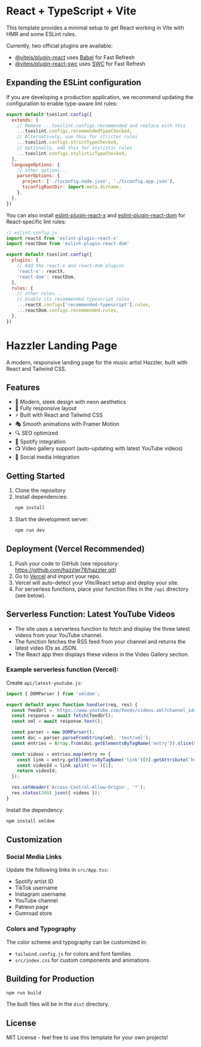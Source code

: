 # React + TypeScript + Vite

This template provides a minimal setup to get React working in Vite with HMR and some ESLint rules.

Currently, two official plugins are available:

- [@vitejs/plugin-react](https://github.com/vitejs/vite-plugin-react/blob/main/packages/plugin-react) uses [Babel](https://babeljs.io/) for Fast Refresh
- [@vitejs/plugin-react-swc](https://github.com/vitejs/vite-plugin-react/blob/main/packages/plugin-react-swc) uses [SWC](https://swc.rs/) for Fast Refresh

## Expanding the ESLint configuration

If you are developing a production application, we recommend updating the configuration to enable type-aware lint rules:

```js
export default tseslint.config({
  extends: [
    // Remove ...tseslint.configs.recommended and replace with this
    ...tseslint.configs.recommendedTypeChecked,
    // Alternatively, use this for stricter rules
    ...tseslint.configs.strictTypeChecked,
    // Optionally, add this for stylistic rules
    ...tseslint.configs.stylisticTypeChecked,
  ],
  languageOptions: {
    // other options...
    parserOptions: {
      project: ['./tsconfig.node.json', './tsconfig.app.json'],
      tsconfigRootDir: import.meta.dirname,
    },
  },
})
```

You can also install [eslint-plugin-react-x](https://github.com/Rel1cx/eslint-react/tree/main/packages/plugins/eslint-plugin-react-x) and [eslint-plugin-react-dom](https://github.com/Rel1cx/eslint-react/tree/main/packages/plugins/eslint-plugin-react-dom) for React-specific lint rules:

```js
// eslint.config.js
import reactX from 'eslint-plugin-react-x'
import reactDom from 'eslint-plugin-react-dom'

export default tseslint.config({
  plugins: {
    // Add the react-x and react-dom plugins
    'react-x': reactX,
    'react-dom': reactDom,
  },
  rules: {
    // other rules...
    // Enable its recommended typescript rules
    ...reactX.configs['recommended-typescript'].rules,
    ...reactDom.configs.recommended.rules,
  },
})
```

# Hazzler Landing Page

A modern, responsive landing page for the music artist Hazzler, built with React and Tailwind CSS.

## Features

- 🎨 Modern, sleek design with neon aesthetics
- 📱 Fully responsive layout
- ⚡ Built with React and Tailwind CSS
- 🎭 Smooth animations with Framer Motion
- 🔍 SEO optimized
- 🎵 Spotify integration
- 📺 Video gallery support (auto-updating with latest YouTube videos)
- 🔗 Social media integration

## Getting Started

1. Clone the repository
2. Install dependencies:
   ```bash
   npm install
   ```
3. Start the development server:
   ```bash
   npm run dev
   ```

## Deployment (Vercel Recommended)

1. Push your code to GitHub (see repository: https://github.com/hazzler78/hazzler.git)
2. Go to [Vercel](https://vercel.com/import/git) and import your repo.
3. Vercel will auto-detect your Vite/React setup and deploy your site.
4. For serverless functions, place your function files in the `/api` directory (see below).

## Serverless Function: Latest YouTube Videos

- The site uses a serverless function to fetch and display the three latest videos from your YouTube channel.
- The function fetches the RSS feed from your channel and returns the latest video IDs as JSON.
- The React app then displays these videos in the Video Gallery section.

### Example serverless function (Vercel):

Create `api/latest-youtube.js`:
```js
import { DOMParser } from 'xmldom';

export default async function handler(req, res) {
  const feedUrl = 'https://www.youtube.com/feeds/videos.xml?channel_id=UCnf8lvUfE1sABg_Nzy-byOg';
  const response = await fetch(feedUrl);
  const xml = await response.text();

  const parser = new DOMParser();
  const doc = parser.parseFromString(xml, 'text/xml');
  const entries = Array.from(doc.getElementsByTagName('entry')).slice(0, 3);

  const videos = entries.map(entry => {
    const link = entry.getElementsByTagName('link')[0].getAttribute('href');
    const videoId = link.split('v=')[1];
    return videoId;
  });

  res.setHeader('Access-Control-Allow-Origin', '*');
  res.status(200).json({ videos });
}
```

Install the dependency:
```bash
npm install xmldom
```

## Customization

### Social Media Links

Update the following links in `src/App.tsx`:
- Spotify artist ID
- TikTok username
- Instagram username
- YouTube channel
- Patreon page
- Gumroad store

### Colors and Typography

The color scheme and typography can be customized in:
- `tailwind.config.js` for colors and font families
- `src/index.css` for custom components and animations

## Building for Production

```bash
npm run build
```

The built files will be in the `dist` directory.

## License

MIT License - feel free to use this template for your own projects!
